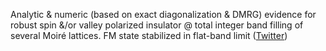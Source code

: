 
Analytic & numeric (based on exact diagonalization & DMRG) evidence for robust spin &/or valley polarized insulator @ total integer band filling of several Moiré lattices. FM state stabilized in flat-band limit ([Twitter](https://twitter.com/JoshuahHeath/status/1156256400529661952))
